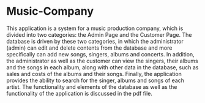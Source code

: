 # Music-Company

This application is a system for a music production company, which is divided into two categories: the Admin Page and the Customer Page.
The database is driven by these two categories, in which the administrator (admin) can edit and delete contents from the database and more specifically can add new songs, singers, albums and concerts. In addition, the administrator as well as the customer can view the singers, their albums and the songs in each album, along with other data in the database, such as sales and costs of the albums and their songs. 
Finally, the application provides the ability to search for the singer, albums and songs of each artist. The functionality and elements of the database as well as the functionality of the application is discussed in the pdf file.
